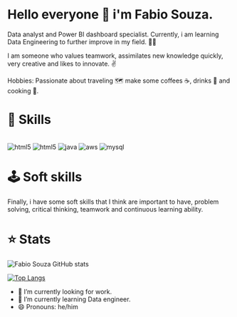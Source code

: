 <div class="texto-centralizado">
  <p><h1>Hello everyone 👋 i'm Fabio Souza.</h1></p>
</div> 

Data analyst and Power BI dashboard specialist. Currently, i am learning Data Engineering to further improve in my field. 👨‍💻

I am someone who values teamwork, assimilates new knowledge quickly, very creative and likes to innovate. ✌️

Hobbies: Passionate about traveling 🗺️ make some coffees ☕, drinks 🍹 and cooking 🍲.

<h1>📌 Skills</h1>
<div style="display: inline_block"><br/>
	<img aling="center" alt="html5" src="https://img.shields.io/badge/Python-3776AB?style=for-the-badge&logo=python&logoColor=white"/>
    <img aling="center" alt="html5" src="https://img.shields.io/badge/R-276DC3?style=for-the-badge&logo=r&logoColor=white"/>
    <img aling="center" alt="java" src="https://img.shields.io/badge/Java-ED8B00?style=for-the-badge&logo=openjdk&logoColor=white"/>
    <img aling="center" alt="aws" src="https://img.shields.io/badge/Amazon_AWS-FF9900?style=for-the-badge&logo=amazonaws&logoColor=white"/>
    <img aling="center" alt="mysql" src="https://img.shields.io/badge/MySQL-005C84?style=for-the-badge&logo=mysql&logoColor=white"/>
</div>

<h1>🕹️ Soft skills</h1>
Finally, i have some soft skills that I think are important to have, problem solving, critical thinking, teamwork and continuous learning ability.

<h1>⭐ Stats</h1>

![Fabio Souza GitHub stats](https://github-readme-stats.vercel.app/api?username=fabioso22&show_icons=true&theme=radical)

[![Top Langs](https://github-readme-stats.vercel.app/api/top-langs/?username=fabioso22)](https://github.com/fabioso22/github-readme-stats)

- 🔭 I’m currently looking for work.
- 🌱 I’m currently learning Data engineer.
- 😄 Pronouns: he/him
